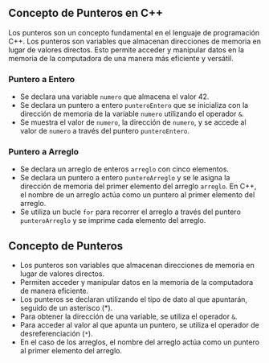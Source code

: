 ## Concepto de Punteros en C++

Los punteros son un concepto fundamental en el lenguaje de programación C++. Los punteros son variables que almacenan direcciones de memoria en lugar de valores directos. Esto permite acceder y manipular datos en la memoria de la computadora de una manera más eficiente y versátil.

### Puntero a Entero

-   Se declara una variable `numero` que almacena el valor 42.
-   Se declara un puntero a entero `punteroEntero` que se inicializa con la dirección de memoria de la variable `numero` utilizando el operador `&`.
-   Se muestra el valor de `numero`, la dirección de `numero`, y se accede al valor de `numero` a través del puntero `punteroEntero`.

### Puntero a Arreglo

-   Se declara un arreglo de enteros `arreglo` con cinco elementos.
-   Se declara un puntero a entero `punteroArreglo` y se le asigna la dirección de memoria del primer elemento del arreglo `arreglo`. En C++, el nombre de un arreglo actúa como un puntero al primer elemento del arreglo.
-   Se utiliza un bucle `for` para recorrer el arreglo a través del puntero `punteroArreglo` y se imprime cada elemento del arreglo.

## Concepto de Punteros

-   Los punteros son variables que almacenan direcciones de memoria en lugar de valores directos.
-   Permiten acceder y manipular datos en la memoria de la computadora de manera eficiente.
-   Los punteros se declaran utilizando el tipo de dato al que apuntarán, seguido de un asterisco (\*).
-   Para obtener la dirección de una variable, se utiliza el operador `&`.
-   Para acceder al valor al que apunta un puntero, se utiliza el operador de desreferenciación (`*`).
-   En el caso de los arreglos, el nombre del arreglo actúa como un puntero al primer elemento del arreglo.
